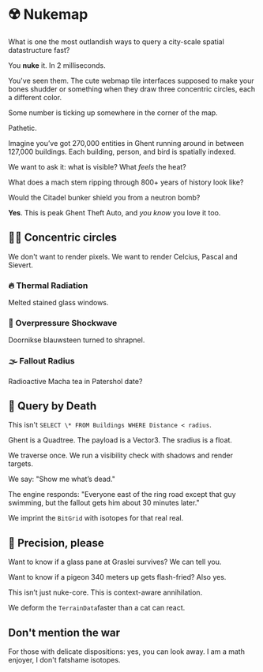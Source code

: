 # ☢️ Nukemap

What is one the most outlandish ways to query a city-scale spatial datastructure fast?

You **nuke** it. In 2 milliseconds.

You've seen them. The cute webmap tile interfaces supposed to make your bones shudder or something when they draw three concentric circles, each a different color.

Some number is ticking up somewhere in the corner of the map.

Pathetic.

Imagine you’ve got 270,000 entities in Ghent running around in between 127,000 buildings. Each building, person, and bird is spatially indexed.

We want to ask it: what is visible? What _feels_ the heat?

What does a mach stem ripping through 800+ years of history look like?

Would the Citadel bunker shield you from a neutron bomb?

**Yes**. This is peak Ghent Theft Auto, and _you know_ you love it too.

## 🤹‍♂️ Concentric circles

We don't want to render pixels. We want to render Celcius, Pascal and Sievert.

### 🔥 Thermal Radiation

Melted stained glass windows.

### 💨 Overpressure Shockwave

Doornikse blauwsteen turned to shrapnel.

### 🌫️ Fallout Radius

Radioactive Macha tea in Patershol date?

## 🧠 Query by Death

This isn't `SELECT \* FROM Buildings WHERE Distance < radius`.

Ghent is a Quadtree.
The payload is a Vector3.
The sradius is a float.

We traverse once. We run a visibility check with shadows and render targets.

We say: "Show me what’s dead."

The engine responds: "Everyone east of the ring road except that guy swimming, but the fallout gets him about 30 minutes later."

We imprint the `BitGrid` with isotopes for that real real.

## 📍 Precision, please

Want to know if a glass pane at Graslei survives? We can tell you.

Want to know if a pigeon 340 meters up gets flash-fried? Also yes.

This isn’t just nuke-core.
This is context-aware annihilation.

We deform the `TerrainData`faster than a cat can react.

## Don't mention the war

For those with delicate dispositions: yes, you can look away. I am a math enjoyer, I don't fatshame isotopes.
